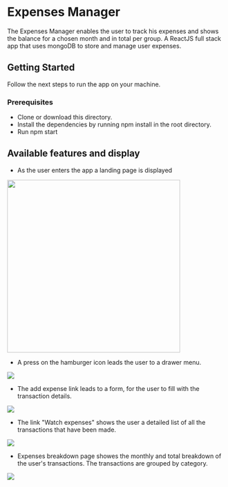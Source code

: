 # Expenses Manager

The Expenses Manager enables the user to track his expenses and shows the balance for a chosen month and in total per group. A ReactJS full stack app that uses mongoDB to store and manage user expenses.

## Getting Started

Follow the next steps to run the app on your machine.

### Prerequisites

- Clone or download this directory.
- Install the dependencies by running npm install in the root directory.
- Run npm start

## Available features and display

- As the user enters the app a landing page is displayed

<img src ="/images/Landing.png" height = 400>


- A press on the hamburger icon leads the user to a drawer menu.

![](/images/Drawer.png)

- The add expense link leads to a form, for the user to fill with the transaction details.

![](/images/NewTransaction.png)


- The link "Watch expenses" shows the user a detailed list of all the transactions that have been made.

![](/images/Balance.png)


- Expenses breakdown page showes the monthly and total breakdown of the user's transactions. The transactions are grouped by category.

![](/images/Breakdown.png)
